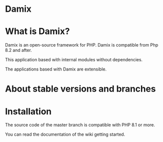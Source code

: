 # Damix

What is Damix?
==============


Damix is an open-source framework for PHP. Damix is compatible from Php 8.2 and after.

This application based with internal modules without dependencies.

The applications based with Damix are extensible.


About stable versions and branches
==================================


Installation
===========

The source code of the master branch is compatible with PHP 8.1 or more.

You can read the documentation of the wiki getting started.
